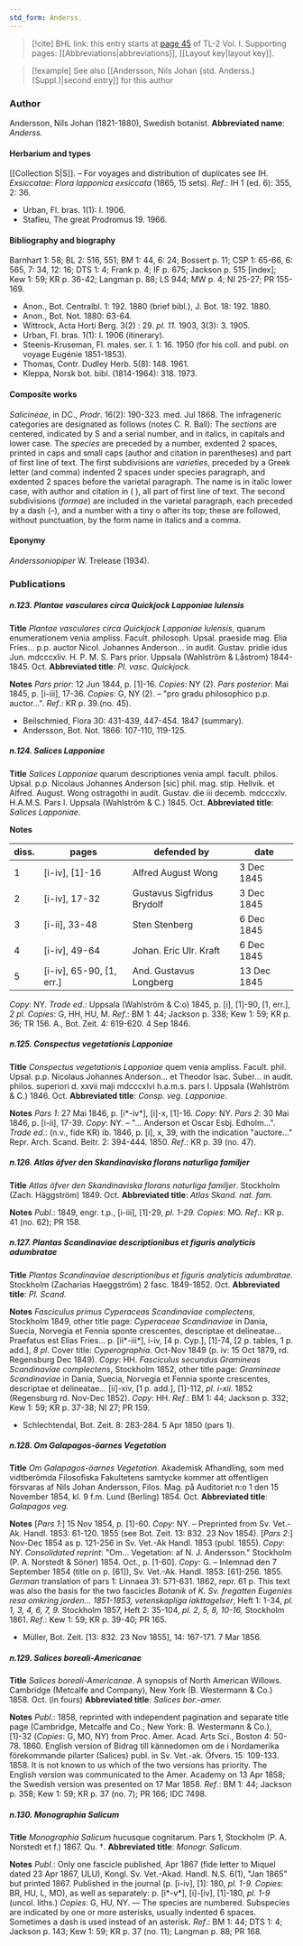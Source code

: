 ```yaml
---
std_form: Anderss.
---
```


> [!cite] BHL link: this entry starts at [page 45](https://www.biodiversitylibrary.org/page/33120176) of TL-2 Vol. I.
> Supporting pages: [[Abbreviations|abbreviations]], [[Layout key|layout key]].

> [!example] See also [[Andersson, Nils Johan {std. Anderss.} (Suppl.)|second entry]] for this author

### Author

Andersson, Nils Johan (1821-1880), Swedish botanist. 
**Abbreviated name**: *Anderss.*

#### Herbarium and types

[[Collection S|S]]. – For voyages and distribution of duplicates see IH.
*Exsiccatae*: *Flora lapponica exsiccata* (1865, 15 sets).
*Ref*.: IH 1 (ed. 6): 355, 2: 36.
- Urban, Fl. bras. 1(1): I. 1906.
- Stafleu, The great Prodromus 19. 1966.

#### Bibliography and biography

Barnhart 1: 58; BL 2: 516, 551; BM 1: 44, 6: 24; Bossert p. 11; CSP 1: 65-66, 6: 565, 7: 34, 12: 16; DTS 1: 4; Frank p. 4; IF p. 675; Jackson p. 515 \[index\]; Kew 1: 59; KR p. 36-42; Langman p. 88; LS 944; MW p. 4; NI 25-27; PR 155-169.
- Anon., Bot. Centralbl. 1: 192. 1880 (brief bibl.), J. Bot. 18: 192. 1880.
- Anon., Bot. Not. 1880: 63-64.
- Wittrock, Acta Horti Berg. 3(2) : 29. *pl. 11.* 1903, 3(3): 3. 1905.
- Urban, Fl. bras. 1(1): I. 1906 (itinerary).
- Steenis-Kruseman, Fl. males. ser. I. 1: 16. 1950 (for his coll. and publ. on voyage Eugénie 1851-1853).
- Thomas, Contr. Dudley Herb. 5(8): 148. 1961.
- Kleppa, Norsk bot. bibl. (1814-1964): 318. 1973.

#### Composite works

*Salicineae*, in DC., *Prodr*. 16(2): 190-323. med. Jul 1868. The infrageneric categories are designated as follows (notes C. R. Ball):
The *sections* are centered, indicated by S and a serial number, and in italics, in capitals and lower case.
The *species* are preceded by a number, exdented 2 spaces, printed in caps and small caps (author and citation in parentheses) and part of first line of text.
The first subdivisions are *varieties*, preceded by a Greek letter (and comma) indented 2 spaces under species paragraph, and exdented 2 spaces before the varietal paragraph. The name is in italic lower case, with author and citation in ( ), all part of first line of text.
The second subdivisions (*formae*) are included in the varietal paragraph, each preceded by a dash (–), and a number with a tiny o after its top; these are followed, without punctuation, by the form name in italics and a comma.

#### Eponymy

*Anderssoniopiper* W. Trelease (1934).

### Publications

##### n.123. Plantae vasculares circa Quickjock Lapponiae lulensis

**Title**
*Plantae vasculares circa Quickjock Lapponiae lulensis*, quarum enumerationem venia ampliss. Facult. philosoph. Upsal. praeside mag. Elia Fries... p.p. auctor Nicol. Johannes Anderson... in audit. Gustav. pridie idus Jun. mdcccxliv. H. P. M. S. Pars prior. Uppsala (Wahlström & Låstrom) 1844-1845. Oct.
**Abbreviated title**: *Pl. vasc. Quickjock*.

**Notes**
*Pars prior*: 12 Jun 1844, p. \[1\]-16. *Copies*: NY (2).
*Pars posterior*: Mai 1845, p. \[i-iii\], 17-36. *Copies*: G, NY (2). – "pro gradu philosophico p.p. auctor...".
*Ref*.: KR p. 39.(no. 45).
- Beilschmied, Flora 30: 431-439, 447-454. 1847 (summary).
- Andersson, Bot. Not. 1866: 107-110, 119-125.

##### n.124. Salices Lapponiae

**Title**
*Salices Lapponiae* quarum descriptiones venia ampl. facult. philos. Upsal. p.p. Nicolaus Johannes Anderson \[sic\] phil. mag. stip. Hellvik. et Alfred. August. Wong ostragothi in audit. Gustav. die iii decemb. mdcccxlv. H.A.M.S. Pars I. Uppsala (Wahlström & C.) 1845. Oct.
**Abbreviated title**: *Salices Lapponiae*.

**Notes**

|diss.	|pages	|defended by	|date|
|---	|---	|---	|---	|
|1	|\[i-iv\], \[1\]-16	|Alfred August Wong	|3 Dec 1845|
|2	|\[i-iv\], 17-32	|Gustavus Sigfridus Brydolf	|3 Dec 1845|
|3	|\[i-ii\], 33-48	|Sten Stenberg	|6 Dec 1845|
|4	|\[i-iv\], 49-64	|Johan. Eric Ulr. Kraft	|6 Dec 1845|
|5	|\[i-iv\], 65-90, \[1, err.\]	|And. Gustavus Longberg	|13 Dec 1845|

*Copy*: NY.
*Trade ed*.: Uppsala (Wahlström & C:o) 1845, p. \[i\], \[1\]-90, \[1, err.\], *2 pl. Copies*: G, HH, HU, M.
*Ref*.: BM 1: 44; Jackson p. 338; Kew 1: 59; KR p. 36; TR 156. A., Bot. Zeit. 4: 619-620. 4 Sep 1846.

##### n.125. Conspectus vegetationis Lapponiae

**Title**
*Conspectus vegetationis Lapponiae* quem venia ampliss. Facult. phil. Upsal. p.p. Nicolaus Johannes Anderson... et Theodor Isac. Suber... in audit. philos. superiori d. xxvii maji mdcccxlvi h.a.m.s. pars I. Uppsala (Wahlström & C.) 1846. Oct.
**Abbreviated title**: *Consp. veg. Lapponiae*.

**Notes**
*Pars 1*: 27 Mai 1846, p. \[i\*-iv\*\], \[i\]-x, \[1\]-16. *Copy*: NY.
*Pars 2*: 30 Mai 1846, p. \[i-ii\], 17-39. *Copy*: NY. – "... Anderson et Oscar Esbj. Edholm...".
*Trade ed*.: (n.v., fide KR) ib. 1846, p. \[i\], x, 39, with the indication "auctore..." Repr. Arch. Scand. Beitr. 2: 394-444. 1850.
*Ref*.: KR p. 39 (no. 47).

##### n.126. Atlas öfver den Skandinaviska florans naturliga familjer

**Title**
*Atlas öfver den Skandinaviska florans naturliga familjer*. Stockholm (Zach. Häggström) 1849. Oct.
**Abbreviated title**: *Atlas Skand. nat. fam.*

**Notes**
*Publ*.: 1849, engr. t.p., \[i-iii\], \[1\]-29, *pl. 1-29. Copies*: MO.
*Ref*.: KR p. 41 (no. 62); PR 158.

##### n.127. Plantas Scandinaviae descriptionibus et figuris analyticis adumbratae

**Title**
*Plantas Scandinaviae descriptionibus et figuris analyticis adumbratae*. Stockholm (Zacharias Haeggström) 2 fasc. 1849-1852. Oct.
**Abbreviated title**: *Pl. Scand.*

**Notes**
*Fasciculus primus Cyperaceas Scandinaviae complectens*, Stockholm 1849, other title page:
*Cyperaceae Scandinaviae* in Dania, Suecia, Norvegia et Fennia sponte crescentes, descriptae et delineatae... Praefatus est Elias Fries... p. \[ii\*-iii\*\], i-iv, \[4 p. Cyp.\], \[1\]-74, \[2 p. tables, 1 p. add.\], *8 pl*. Cover title: *Cyperographia*. Oct-Nov 1849 (p. iv: 15 Oct 1879, rd. Regensburg Dec 1849). *Copy*: HH.
*Fasciculus secundus Gramineas Scandinaviae complectens*, Stockholm 1852, other title page:
*Gramineae Scandinaviae* in Dania, Suecia, Norvegia et Fennia sponte crescentes, descriptae et delineatae... \[ii\]-xiv, \[1 p. add.\], \[1\]-112, *pl. i-xii.* 1852 (Regensburg rd. Nov-Dec 1852). *Copy*: HH.
*Ref*.: BM 1: 44; Jackson p. 332; Kew 1: 59; KR p. 37-38; NI 27; PR 159.
- Schlechtendal, Bot. Zeit. 8: 283-284. 5 Apr 1850 (pars 1).

##### n.128. Om Galapagos-öarnes Vegetation

**Title**
*Om Galapagos-öarnes Vegetation*. Akademisk Afhandling, som med vidtberömda Filosofiska Fakultetens samtycke kommer att offentligen försvaras af Nils Johan Andersson, Filos. Mag. på Auditoriet n:o 1 den 15 November 1854, kl. 9 f.m. Lund (Berling) 1854. Oct.
**Abbreviated title**: *Galapagos veg.*

**Notes**
\[*Pars 1*:\] 15 Nov 1854, p. \[1\]-60. *Copy*: NY. – Preprinted from Sv. Vet.-Ak. Handl. 1853: 61-120. 1855 (see Bot. Zeit. 13: 832. 23 Nov 1854).
\[*Pars 2*:\] Nov-Dec 1854 as p. 121-256 in Sv. Vet.-Ak Handl. 1853 (publ. 1855). *Copy*: NY.
*Consolidated reprint*: "Om... Vegetation: af N. J. Andersson." Stockholm (P. A. Norstedt & Söner) 1854. Oct., p. \[1-60\]. *Copy*: G. – Inlemnad den 7 September 1854 (title on p. \[61\]), Sv. Vet.-Ak. Handl. 1853: \[61\]-256. 1855.
*German* translation of pars 1: Linnaea 31: 571-631. 1862, repr. 61 p.
This text was also the basis for the two fascicles *Botanik* of *K. Sv. fregatten Eugenies resa omkring jorden... 1851-1853, vetenskapliga iakttagelser*, Heft 1: 1-34, *pl. 1, 3, 4, 6, 7, 9.*
Stockholm 1857, Heft 2: 35-104, *pl. 2, 5, 8, 10-16,* Stockholm 1861.
*Ref*.: Kew 1: 59; KR p. 39-40; PR 165.
- Müller, Bot. Zeit. \[13: 832. 23 Nov 1855\], 14: 167-171. 7 Mar 1856.

##### n.129. Salices boreali-Americanae

**Title**
*Salices boreali-Americanae*. A synopsis of North American Willows. Cambridge (Metcalfe and Company), New York (B. Westermann & Co.) 1858. Oct. (in fours)
**Abbreviated title**: *Salices bor.-amer.*

**Notes**
*Publ*.: 1858, reprinted with independent pagination and separate title page (Cambridge, Metcalfe and Co.; New York: B. Westermann & Co.), \[1\]-32 (*Copies*: G, MO, NY) from Proc. Amer. Acad. Arts Sci., Boston 4: 50-78. 1860. English version of Bidrag till kännedomen om de i Nordamerika förekommande pilarter (Salices) publ. in Sv. Vet.-ak. Öfvers. 15: 109-133. 1858. It is not known to us which of the two versions has priority. The English version was communicated to the Amer. Academy on 13 Apr 1858; the Swedish version was presented on 17 Mar 1858.
*Ref*.: BM 1: 44; Jackson p. 358; Kew 1: 59; KR p. 37 (no. 7); PR 166; IDC 7498.

##### n.130. Monographia Salicum

**Title**
*Monographia Salicum* hucusque cognitarum. Pars 1, Stockholm (P. A. Norstedt et f.) 1867. Qu. †.
**Abbreviated title**: *Monogr. Salicum*.

**Notes**
*Publ*.: Only one fascicle published, Apr 1867 (fide letter to Miquel dated 23 Apr 1867, ULU), Kongl. Sv. Vet.-Akad. Handl. N.S. 6(1), "Jan 1865" but printed 1867. Published in the journal (p. \[i-iv\], \[1\]: 180, *pl. 1-9. Copies*: BR, HU, L, MO), as well as separately: p. \[i\*-v\*\], \[i\]-\[iv\], \[1\]-180, *pl. 1-9* (uncol. liths.) *Copies*: G, HU, NY. — The species are numbered. Subspecies are indicated by one or more asterisks, usually indented 6 spaces. Sometimes a dash is used instead of an asterisk.
*Ref*.: BM 1: 44; DTS 1: 4; Jackson p. 143; Kew 1: 59; KR p. 37 (no. 11); Langman p. 88; PR 168.

